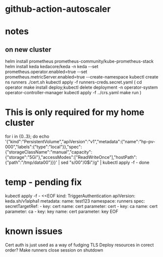 # github-action-autoscaler

# notes

## on new cluster

helm install prometheus prometheus-community/kube-prometheus-stack
helm install keda kedacore/keda -n keda --set prometheus.operator.enabled=true --set prometheus.metricServer.enabled=true --create-namespace
kubectl create ns runners
./cert.sh
kubectl apply -f runners-creds.secret.yaml
(
cd operator
make install deploy;kubectl delete deployment -n operator-system operator-controller-manager
kubectl apply -f ../crs.yaml
make run
)

# This is only required for my home cluster

for i in {0..3}; do
echo '{"kind":"PersistentVolume","apiVersion":"v1","metadata":{"name":"hp-pv-000","labels":{"type":"local"}},"spec":{"storageClassName":"manual","capacity":{"storage":"5Gi"},"accessModes":["ReadWriteOnce"],"hostPath":{"path":"/tmp/data00"}}}' |
sed "s/00\"/0$i\"/g" | kubectl apply -f -
done

# temp - pending fix

kubectl apply -f - <<EOF
kind: TriggerAuthentication
apiVersion: keda.sh/v1alpha1
metadata:
name: test123
namespace: runners
spec:
secretTargetRef: - key: cert
name: cert
parameter: cert - key: ca
name: cert
parameter: ca - key: key
name: cert
parameter: key
EOF

# known issues

Cert auth is just used as a way of fudging TLS
Deploy resources in corect order?
Make runners close session on shutdown
